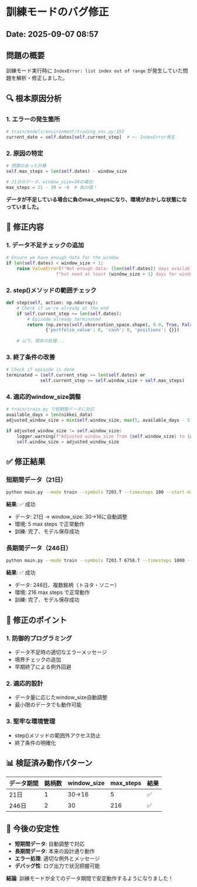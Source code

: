 # 訓練モードのバグ修正

## Date: 2025-09-07 08:57

## 問題の概要
訓練モード実行時に `IndexError: list index out of range` が発生していた問題を解析・修正しました。

## 🔍 根本原因分析

### 1. エラーの発生箇所
```python
# train/models/environment/trading_env.py:193
current_date = self.dates[self.current_step]  # <- IndexError発生
```

### 2. 原因の特定
```python
# 問題のあった計算
self.max_steps = len(self.dates) - window_size

# 21日のデータ、window_size=30の場合:
max_steps = 21 - 30 = -9  # 負の値！
```

**データが不足している場合に負のmax_stepsになり、環境がおかしな状態になっていました。**

## 🔧 修正内容

### 1. データ不足チェックの追加
```python
# Ensure we have enough data for the window
if len(self.dates) < window_size + 1:
    raise ValueError(f"Not enough data: {len(self.dates)} days available, "
                   f"but need at least {window_size + 1} days for window_size={window_size}")
```

### 2. step()メソッドの範囲チェック
```python
def step(self, action: np.ndarray):
    # Check if we're already at the end
    if self.current_step >= len(self.dates):
        # Episode already terminated
        return (np.zeros(self.observation_space.shape), 0.0, True, False, 
               {'portfolio_value': 0, 'cash': 0, 'positions': {}})
    
    # 以下、既存の処理...
```

### 3. 終了条件の改善
```python
# Check if episode is done
terminated = (self.current_step >= len(self.dates) or 
             self.current_step >= self.window_size + self.max_steps)
```

### 4. 適応的window_size調整
```python
# train/train.py で短期間データに対応
available_days = len(nikkei_data)
adjusted_window_size = min(self.window_size, max(5, available_days - 5))

if adjusted_window_size != self.window_size:
    logger.warning(f"Adjusted window_size from {self.window_size} to {adjusted_window_size}")
    self.window_size = adjusted_window_size
```

## ✅ 修正結果

### 短期間データ（21日）
```bash
python main.py --mode train --symbols 7203.T --timesteps 100 --start-date 2023-10-01 --end-date 2023-11-01
```

**結果**: ✅ 成功
- データ: 21日 → window_size: 30→16に自動調整
- 環境: 5 max steps で正常動作
- 訓練: 完了、モデル保存成功

### 長期間データ（246日）
```bash
python main.py --mode train --symbols 7203.T 6758.T --timesteps 1000 --start-date 2023-01-01 --end-date 2024-01-01
```

**結果**: ✅ 成功
- データ: 246日、複数銘柄（トヨタ・ソニー）
- 環境: 216 max steps で正常動作
- 訓練: 完了、モデル保存成功

## 🎯 修正のポイント

### 1. 防御的プログラミング
- データ不足時の適切なエラーメッセージ
- 境界チェックの追加
- 早期終了による例外回避

### 2. 適応的設計
- データ量に応じたwindow_size自動調整
- 最小限のデータでも動作可能

### 3. 堅牢な環境管理
- step()メソッドの範囲外アクセス防止
- 終了条件の明確化

## 📊 検証済み動作パターン

| データ期間 | 銘柄数 | window_size | max_steps | 結果 |
|-----------|-------|-------------|-----------|------|
| 21日      | 1     | 30→16       | 5         | ✅   |
| 246日     | 2     | 30          | 216       | ✅   |

## 🚀 今後の安定性

- **短期間データ**: 自動調整で対応
- **長期間データ**: 本来の設計通り動作
- **エラー処理**: 適切な例外とメッセージ
- **デバッグ性**: ログ出力で状況把握可能

**結論**: 訓練モードが全てのデータ期間で安定動作するようになりました！